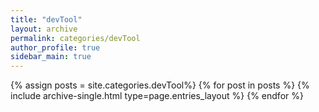 ```yaml
---
title: "devTool"
layout: archive
permalink: categories/devTool
author_profile: true
sidebar_main: true
---
```




{% assign posts = site.categories.devTool%}
{% for post in posts %} {% include archive-single.html type=page.entries_layout %} {% endfor %}

